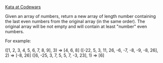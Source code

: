 [Kata at Codewars](https://www.codewars.com/kata/5a431c0de1ce0ec33a00000c/train/javascript/65d8644aac0d2af4ee6c6208)

Given an array of numbers, return a new array of length number containing the last even numbers from the original array (in the same order). The original array will be not empty and will contain at least "number" even numbers.

For example:

([1, 2, 3, 4, 5, 6, 7, 8, 9], 3) => [4, 6, 8]
([-22, 5, 3, 11, 26, -6, -7, -8, -9, -8, 26], 2) => [-8, 26]
([6, -25, 3, 7, 5, 5, 7, -3, 23], 1) => [6]

